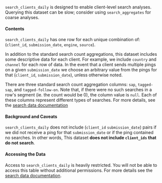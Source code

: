 `search_clients_daily` is designed to enable client-level search analyses.
Querying this dataset can be slow;
consider using `search_aggregates` for coarse analyses.

#### Contents

`search_clients_daily` has one row for each unique combination of:
(`client_id`, `submission_date`, `engine`, `source`).

In addition to the standard search count aggregations,
this dataset includes some descriptive data for each client.
For example, we include `country` and `channel` for each row of data.
In the event that a client sends multiple pings on a given `submission_date`
we choose an arbitrary value from the pings for that (`client_id`, `submission_date`),
unless otherwise noted.

There are three standard search count aggregation columns:
`sap`, `tagged-sap`, and `tagged-follow-on`.
Note that, if there were no such searches in a row's segment
(ie. the count would be 0),
the column value is `null`.
Each of these columns represent different types of searches.
For more details, see the [search data documentation]

#### Background and Caveats

`search_clients_daily` does not include
(`client_id` `submission_date`) pairs
if we did not receive a ping for that `submission_date`
or if the ping contained no searches.
In other words,
This dataset **does not include `client_ids` that do not search**.

#### Accessing the Data

Access to `search_clients_daily` is heavily restricted.
You will not be able to access this table without additional permissions.
For more details see the [search data documentation].

<!--
#### Further Reading
-->


[search data documentation]: /datasets/search.md

